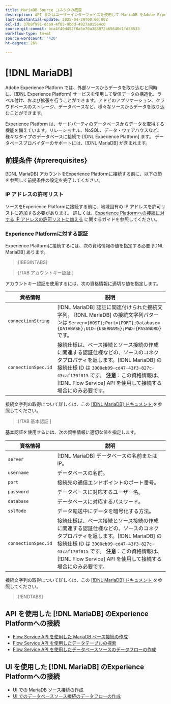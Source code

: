 ```yaml
---
title: MariaDB Source コネクタの概要
description: API またはユーザーインターフェイスを使用して MariaDB をAdobe Experience Platformに接続する方法について説明します。
last-substantial-update: 2025-04-29T00:00:00Z
exl-id: 37b8f991-dca9-4f85-9bdd-4927a015e4c0
source-git-commit: bca4f40d452f0a5e70a388872a65640d1fd58533
workflow-type: tm+mt
source-wordcount: '420'
ht-degree: 26%

---
```


# [!DNL MariaDB]

Adobe Experience Platform では、外部ソースからデータを取り込むと同時に、[!DNL Experience Platform] サービスを使用して受信データの構造化、ラベル付け、および拡張を行うことができます。アドビのアプリケーション、クラウドベースのストレージ、データベースなど、様々なソースからデータを取り込むことができます。

Experience Platform は、サードパーティのデータベースからデータを取得する機能を備えています。リレーショナル、NoSQL、データ・ウェアハウスなど、様々なタイプのデータベースに接続で [!DNL Experience Platform] ます。 データベースプロバイダーのサポートには、[!DNL MariaDB] が含まれます。

## 前提条件 {#prerequisites}

[!DNL MariaDB] アカウントをExperience Platformに接続する前に、以下の節を参照して前提条件の設定を完了してください。

### IP アドレスの許可リスト

ソースをExperience Platformに接続する前に、地域固有の IP アドレスを許可リストに追加する必要があります。 詳しくは、[Experience Platformへの接続に対する IP アドレスの許可リストに加える](../../ip-address-allow-list.md) に関するガイドを参照してください。

### Experience Platformに対する認証

Experience Platformに接続するには、次の資格情報の値を指定する必要 [!DNL MariaDB] あります。

>[!BEGINTABS]

>[!TAB  アカウントキー認証 ]

アカウントキー認証を使用するには、次の資格情報に適切な値を指定します。

| 資格情報 | 説明 |
| --- | --- |
| `connectionString` | [!DNL MariaDB] 認証に関連付けられた接続文字列。 [!DNL MariaDB] の接続文字列パターンは `Server={HOST};Port={PORT};Database={DATABASE};UID={USERNAME};PWD={PASSWORD}` です。 |
| `connectionSpec.id` | 接続仕様は、ベース接続とソース接続の作成に関連する認証仕様などの、ソースのコネクタプロパティを返します。[!DNL MariaDB] の接続仕様 ID は `3000eb99-cd47-43f3-827c-43caf170f015` です。 **注意**：この資格情報は、[!DNL Flow Service] API を使用して接続する場合にのみ必要です。 |

接続文字列の取得について詳しくは、この [[!DNL MariaDB]  ドキュメント ](https://mariadb.com/kb/en/about-mariadb-connector-odbc/) を参照してください。

>[!TAB  基本認証 ]

基本認証を使用するには、次の資格情報に適切な値を指定します。

| 資格情報 | 説明 |
| --- | --- |
| `server` | [!DNL MariaDB] データベースの名前または IP。 |
| `username` | データベースの名前。 |
| `port` | 接続先の通信エンドポイントのポート番号。 |
| `password` | データベースに対応するユーザー名。 |
| `database` | データベースに対応するパスワード。 |
| `sslMode` | データ転送中にデータを暗号化する方法。 |
| `connectionSpec.id` | 接続仕様は、ベース接続とソース接続の作成に関連する認証仕様などの、ソースのコネクタプロパティを返します。[!DNL MariaDB] の接続仕様 ID は `3000eb99-cd47-43f3-827c-43caf170f015` です。 **注意**：この資格情報は、[!DNL Flow Service] API を使用して接続する場合にのみ必要です。 |

接続文字列の取得について詳しくは、この [[!DNL MariaDB]  ドキュメント ](https://mariadb.com/kb/en/about-mariadb-connector-odbc/) を参照してください。

>[!ENDTABS]

## API を使用した [!DNL MariaDB] のExperience Platformへの接続

- [Flow Service API を使用した MariaDB ベース接続の作成](../../tutorials/api/create/databases/mariadb.md)
- [Flow Service API を使用したデータテーブルの探索](../../tutorials/api/explore/tabular.md)
- [Flow Service API を使用したデータベースソースのデータフローの作成](../../tutorials/api/collect/database-nosql.md)

## UI を使用した [!DNL MariaDB] のExperience Platformへの接続

- [UI での MariaDB ソース接続の作成](../../tutorials/ui/create/databases/mariadb.md)
- [UI でのデータベースソース接続のデータフローの作成](../../tutorials/ui/dataflow/databases.md)
